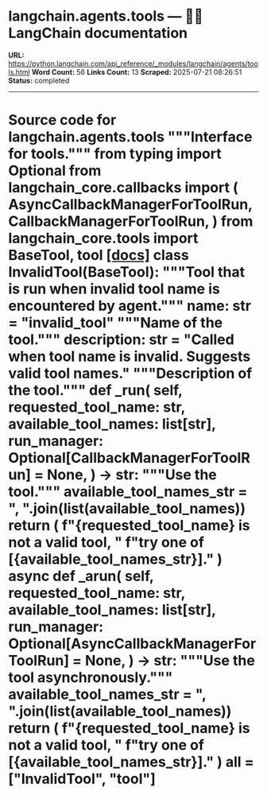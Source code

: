 # langchain.agents.tools — 🦜🔗 LangChain  documentation

**URL:** https://python.langchain.com/api_reference/_modules/langchain/agents/tools.html
**Word Count:** 56
**Links Count:** 13
**Scraped:** 2025-07-21 08:26:51
**Status:** completed

---

# Source code for langchain.agents.tools               """Interface for tools."""          from typing import Optional          from langchain_core.callbacks import (         AsyncCallbackManagerForToolRun,         CallbackManagerForToolRun,     )     from langchain_core.tools import BaseTool, tool                              [[docs]](https://python.langchain.com/api_reference/langchain/agents/langchain.agents.tools.InvalidTool.html#langchain.agents.tools.InvalidTool)     class InvalidTool(BaseTool):         """Tool that is run when invalid tool name is encountered by agent."""              name: str = "invalid_tool"         """Name of the tool."""         description: str = "Called when tool name is invalid. Suggests valid tool names."         """Description of the tool."""              def _run(             self,             requested_tool_name: str,             available_tool_names: list[str],             run_manager: Optional[CallbackManagerForToolRun] = None,         ) -> str:             """Use the tool."""             available_tool_names_str = ", ".join(list(available_tool_names))             return (                 f"{requested_tool_name} is not a valid tool, "                 f"try one of [{available_tool_names_str}]."             )              async def _arun(             self,             requested_tool_name: str,             available_tool_names: list[str],             run_manager: Optional[AsyncCallbackManagerForToolRun] = None,         ) -> str:             """Use the tool asynchronously."""             available_tool_names_str = ", ".join(list(available_tool_names))             return (                 f"{requested_tool_name} is not a valid tool, "                 f"try one of [{available_tool_names_str}]."             )                              __all__ = ["InvalidTool", "tool"]